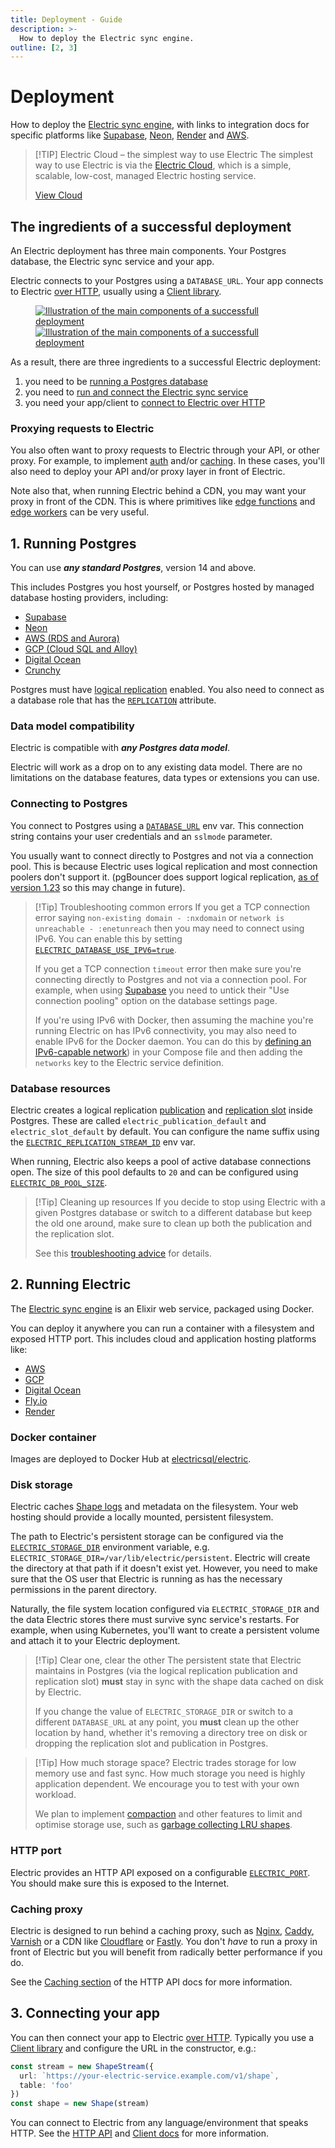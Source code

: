 ```yaml
---
title: Deployment - Guide
description: >-
  How to deploy the Electric sync engine.
outline: [2, 3]
---
```


# Deployment

How to deploy the [Electric sync engine](/product/sync), with links to integration docs for specific platforms like [Supabase](/docs/integrations/supabase), [Neon](/docs/integrations/neon), [Render](/docs/integrations/render) and [AWS](/docs/integrations/aws).

> [!TIP] Electric Cloud &ndash; the simplest way to use Electric
> The simplest way to use Electric is via the [Electric Cloud](/product/cloud), which is a simple, scalable, <span class="no-wrap">low-cost</span>, managed Electric hosting service.
>
>   <p class="action cloud-cta">
>     <a href="/product/cloud" class="VPButton small brand vspace">
>       <span class="vpi-electric-icon"></span> View Cloud</a>
>   </p>

## The ingredients of a successful deployment

An Electric deployment has three main components. Your Postgres database, the Electric sync service and your app.

Electric connects to your Postgres using a `DATABASE_URL`. Your app connects to Electric [over HTTP](/docs/api/http), usually using a [Client library](/docs/api/clients/typescript).

<figure>
  <a href="/img/deployment/components.jpg">
    <img src="/img/deployment/components.png" class="hidden-sm"
        alt="Illustration of the main components of a successfull deployment"
    />
    <img src="/img/deployment/components.sm.png" class="block-sm"
        style="max-width: 360px"
        alt="Illustration of the main components of a successfull deployment"
    />
  </a>
</figure>

As a result, there are three ingredients to a successful Electric deployment:

1. you need to be [running a Postgres database](#_1-running-postgres)
2. you need to [run and connect the Electric sync service](#_2-running-electric)
3. you need your app/client to [connect to Electric over HTTP](#_3-connecting-your-app)

### Proxying requests to Electric

You also often want to proxy requests to Electric through your API, or other proxy. For example, to implement [auth](./auth) and/or [caching](/docs/api/http#caching). In these cases, you'll also need to deploy your API and/or proxy layer in front of Electric.

Note also that, when running Electric behind a CDN, you may want your proxy in front of the CDN. This is where primitives like [edge functions](/docs/integrations/supabase#sync-into-edge-function) and [edge workers](/docs/integrations/cloudflare#workers) can be very useful.

## 1. Running Postgres

You can use ***any standard Postgres***, version 14 and above.

This includes Postgres you host yourself, or Postgres hosted by managed database hosting providers, including:

- [Supabase](/docs/integrations/supabase)
- [Neon](/docs/integrations/neon)
- [AWS (RDS and Aurora)](/docs/integrations/aws)
- [GCP (Cloud SQL and Alloy)](/docs/integrations/gcp)
- [Digital Ocean](/docs/integrations/digital-ocean)
- [Crunchy](/docs/integrations/crunchy)

Postgres must have [logical replication](https://www.postgresql.org/docs/current/logical-replication-config.html) enabled. You also need to connect as a database role that has the [`REPLICATION`](https://www.postgresql.org/docs/current/logical-replication-security.html) attribute.

### Data model compatibility

Electric is compatible with ***any Postgres data model***.

Electric will work as a drop on to any existing data model. There are no limitations on the database features, data types or extensions you can use.

### Connecting to Postgres

You connect to Postgres using a [`DATABASE_URL`](/docs/api/config#database-url) env var. This connection string contains your user credentials and an `sslmode` parameter.

You usually want to connect directly to Postgres and not via a connection pool. This is because Electric uses logical replication and most connection poolers don't support it. (pgBouncer does support logical replication, [as of version 1.23](https://www.pgbouncer.org/changelog.html#pgbouncer-123x) so this may change in future).

> [!Tip] Troubleshooting common errors
> If you get a TCP connection error saying `non-existing domain - :nxdomain` or `network is unreachable - :enetunreach` then you may need to connect using IPv6. You can enable this by setting [`ELECTRIC_DATABASE_USE_IPV6=true`](/docs/api/config#database-use-ipv6).
>
> If you get a TCP connection `timeout` error then make sure you're connecting directly to Postgres and not via a connection pool. For example, when using [Supabase](/docs/integrations/supabase) you need to untick their "Use connection pooling" option on the database settings page.
>
> If you're using IPv6 with Docker, then assuming the machine you're running Electric on has IPv6 connectivity, you may also need to enable IPv6 for the Docker daemon. You can do this by [defining an IPv6-capable network](https://docs.docker.com/engine/daemon/ipv6/#create-an-ipv6-network)) in your Compose file and then adding the `networks` key to the Electric service definition.

### Database resources

Electric creates a logical replication [publication](https://www.postgresql.org/docs/current/logical-replication-publication.html) and [replication slot](https://www.postgresql.org/docs/current/logical-replication-subscription.html#LOGICAL-REPLICATION-SUBSCRIPTION-SLOT) inside Postgres. These are called `electric_publication_default` and `electric_slot_default` by default. You can configure the name suffix using the [`ELECTRIC_REPLICATION_STREAM_ID`](/docs/api/config#replication-stream-id) env var.

When running, Electric also keeps a pool of active database connections open. The size of this pool defaults to `20` and can be configured using [`ELECTRIC_DB_POOL_SIZE`](/docs/api/config#electric-db-pool-size).

> [!Tip] Cleaning up resources
> If you decide to stop using Electric with a given Postgres database or switch to a different database but keep the old one around, make sure to clean up both the publication and the replication slot.
>
> See this [troubleshooting advice](./troubleshooting#wal-growth-mdash-why-is-my-postgres-database-storage-filling-up) for details.

## 2. Running Electric

The [Electric sync engine](/product/sync) is an Elixir web service, packaged using Docker.

You can deploy it anywhere you can run a container with a filesystem and exposed HTTP port. This includes cloud and application hosting platforms like:

- [AWS](/docs/integrations/aws)
- [GCP](/docs/integrations/gcp)
- [Digital Ocean](/docs/integrations/digital-ocean)
- [Fly.io](/docs/integrations/fly)
- [Render](/docs/integrations/render)

### Docker container

Images are deployed to Docker Hub at [electricsql/electric](https://hub.docker.com/r/electricsql/electric).

### Disk storage

Electric caches [Shape logs](/docs/api/http#shape-log) and metadata on the filesystem. Your web hosting should provide a locally mounted, persistent filesystem.

The path to Electric's persistent storage can be configured via the [`ELECTRIC_STORAGE_DIR`](/docs/api/config#electric-storage-dir) environment variable, e.g. `ELECTRIC_STORAGE_DIR=/var/lib/electric/persistent`. Electric will create the directory at that path if it doesn't exist yet. However, you need to make sure that the OS user that Electric is running as has the necessary permissions in the parent directory.

Naturally, the file system location configured via `ELECTRIC_STORAGE_DIR` and the data Electric stores there must survive sync service's restarts. For example, when using Kubernetes, you'll want to create a persistent volume and attach it to your Electric deployment.

> [!Tip] Clear one, clear the other
> The persistent state that Electric maintains in Postgres (via the logical replication publication and replication slot) **must** stay in sync with the shape data cached on disk by Electric.
>
> If you change the value of `ELECTRIC_STORAGE_DIR` or switch to a different `DATABASE_URL` at any point, you **must** clean up the other location by hand, whether it's removing a directory tree on disk or dropping the replication slot and publication in Postgres.

> [!Tip] How much storage space?
> Electric trades storage for low memory use and fast sync. How much storage you need is highly application dependent. We encourage you to test with your own workload.
>
> We plan to implement [compaction](https://github.com/electric-sql/electric/issues/1582) and other features to limit and optimise storage use, such as [garbage collecting LRU shapes](https://github.com/electric-sql/electric/issues/1529).

### HTTP port

Electric provides an HTTP API exposed on a configurable [`ELECTRIC_PORT`](/docs/api/config#electric-port). You should make sure this is exposed to the Internet.

### Caching proxy

Electric is designed to run behind a caching proxy, such as [Nginx](https://nginx.org/en), [Caddy](https://caddyserver.com), [Varnish](https://varnish-cache.org) or a CDN like [Cloudflare](https://www.cloudflare.com/en-gb/application-services/products/cdn) or [Fastly](https://www.fastly.com/products/cdn). You don't *have* to run a proxy in front of Electric but you will benefit from radically better performance if you do.

See the [Caching section](/docs/api/http#caching) of the HTTP API docs for more information.

## 3. Connecting your app

You can then connect your app to Electric [over HTTP](/docs/api/http). Typically you use a [Client library](/docs/api/clients/typescript) and configure the URL in the constructor, e.g.:

```ts
const stream = new ShapeStream({
  url: `https://your-electric-service.example.com/v1/shape`,
  table: 'foo'
})
const shape = new Shape(stream)
```

You can connect to Electric from any language/environment that speaks HTTP. See the [HTTP API](/docs/api/http) and [Client docs](/docs/api/clients/typescript) for more information.
